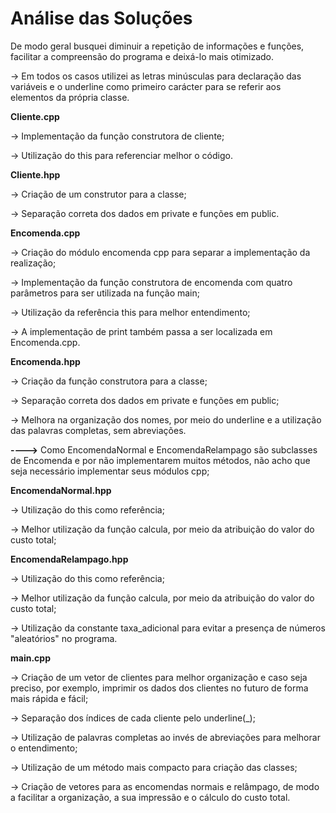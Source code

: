 # Análise das Soluções

De modo geral busquei diminuir a repetição de informações e funções, facilitar a compreensão do programa e deixá-lo mais otimizado.

-> Em todos os casos utilizei as letras minúsculas para declaração das variáveis e o underline como primeiro carácter para se referir aos elementos da própria classe.

**Cliente.cpp**

-> Implementação da função construtora de cliente;

-> Utilização do this para referenciar melhor o código.

**Cliente.hpp**

-> Criação de um construtor para a classe;

-> Separação correta dos dados em private e funções em public.

**Encomenda.cpp**

-> Criação do módulo encomenda cpp para separar a implementação da realização;

-> Implementação da função construtora de encomenda com quatro parâmetros para ser utilizada na função main;

-> Utilização da referência this para melhor entendimento;

-> A implementação de print também passa a ser localizada em Encomenda.cpp.

**Encomenda.hpp**

-> Criação da função construtora para a classe;

-> Separação correta dos dados em private e funções em public;

-> Melhora na organização dos nomes, por meio do underline e a utilização das palavras completas, sem abreviações.

**---->** Como EncomendaNormal e EncomendaRelampago são subclasses de Encomenda e por não implementarem muitos métodos, não acho que seja necessário implementar seus módulos cpp;

**EncomendaNormal.hpp**

-> Utilização do this como referência;

-> Melhor utilização da função calcula, por meio da atribuição do valor do custo total;  

**EncomendaRelampago.hpp**

-> Utilização do this como referência;

-> Melhor utilização da função calcula, por meio da atribuição do valor do custo total; 

-> Utilização da constante taxa_adicional para evitar a presença de números "aleatórios" no programa.

**main.cpp**

-> Criação de um vetor de clientes para melhor organização e caso seja preciso, por exemplo, imprimir os dados dos clientes no futuro de forma mais rápida e fácil;

-> Separação dos índices de cada cliente pelo underline(_);

-> Utilização de palavras completas ao invés de abreviações para melhorar o entendimento;

-> Utilização de um método mais compacto para criação das classes;

-> Criação de vetores para as encomendas normais e relâmpago, de modo a facilitar a organização, a sua impressão e o cálculo do custo total.

